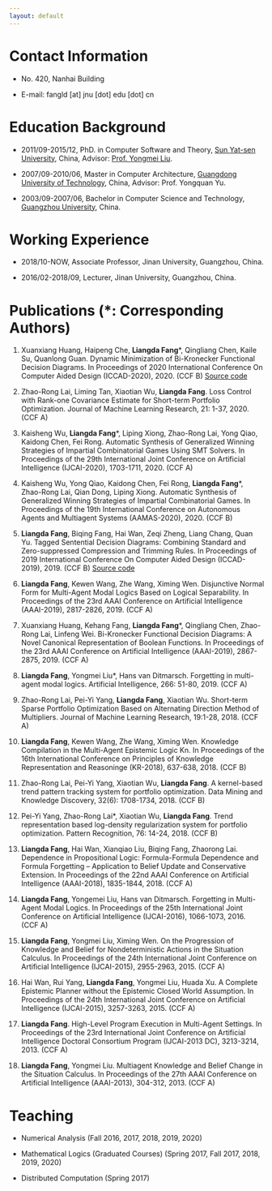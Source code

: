 ```yaml
---
layout: default
---
```

# Contact Information
* No. 420, Nanhai Building

* E-mail: fangld [at] jnu [dot] edu [dot] cn

# Education Background

* 2011/09-2015/12, PhD. in Computer Software and Theory, [Sun Yat-sen University](http://www.sysu.edu.cn/), China, Advisor: [Prof. Yongmei Liu](https://sdcs.sysu.edu.cn/content/2490).

* 2007/09-2010/06, Master in Computer Architecture, [Guangdong University of Technology](http://www.gdut.edu.cn), China, Advisor: Prof. Yongquan Yu.

* 2003/09-2007/06, Bachelor in Computer Science and Technology, [Guangzhou University](http://www.gzhu.edu.cn), China.

# Working Experience

* 2018/10-NOW, Associate Professor, Jinan University, Guangzhou, China.
	
* 2016/02-2018/09, Lecturer, Jinan University, Guangzhou, China.

# Publications (*: Corresponding Authors)

1.  Xuanxiang Huang, Haipeng Che, **Liangda Fang***, Qingliang Chen, Kaile Su, Quanlong Guan. Dynamic Minimization of Bi-Kronecker Functional Decision Diagrams. In Proceedings of 2020 International Conference On Computer Aided Design (ICCAD-2020), 2020. (CCF B) [Source code](https://github.com/XuanxiangHuang/bkfdd-1.0)

1. Zhao-Rong Lai, Liming Tan, Xiaotian Wu, **Liangda Fang**. Loss Control with Rank-one Covariance Estimate for Short-term Portfolio Optimization. Journal of Machine Learning Research, 21: 1-37, 2020. (CCF A)

1. Kaisheng Wu, **Liangda Fang***, Liping Xiong, Zhao-Rong Lai, Yong Qiao, Kaidong Chen, Fei Rong. Automatic Synthesis of Generalized Winning Strategies of Impartial Combinatorial Games Using SMT Solvers. In Proceedings of the 29th International Joint Conference on Artificial Intelligence (IJCAI-2020), 1703-1711, 2020. (CCF A)

1. Kaisheng Wu, Yong Qiao, Kaidong Chen, Fei Rong, **Liangda Fang***, Zhao-Rong Lai, Qian Dong, Liping Xiong. Automatic Synthesis of Generalized Winning Strategies of Impartial Combinatorial Games. In Proceedings of the 19th International Conference on Autonomous Agents and Multiagent Systems (AAMAS-2020), 2020. (CCF B)

1. **Liangda Fang**, Biqing Fang, Hai Wan, Zeqi Zheng, Liang Chang, Quan Yu. Tagged Sentential Decision Diagrams: Combining Standard and Zero-suppressed Compression and Trimming Rules. In Proceedings of 2019 International Conference On Computer Aided Design (ICCAD-2019), 2019. (CCF B) [Source code](https://github.com/fangbq/TSDD)

1. **Liangda Fang**, Kewen Wang, Zhe Wang, Ximing Wen. Disjunctive Normal Form for Multi-Agent Modal Logics Based on Logical Separability. In Proceedings of the 23rd AAAI Conference on Artificial Intelligence (AAAI-2019), 2817-2826, 2019. (CCF A)

1. Xuanxiang Huang, Kehang Fang, **Liangda Fang***, Qingliang Chen, Zhao-Rong Lai, Linfeng Wei. Bi-Kronecker Functional Decision Diagrams: A Novel Canonical Representation of Boolean Functions. In Proceedings of the 23rd AAAI Conference on Artificial Intelligence (AAAI-2019), 2867-2875, 2019. (CCF A)

1. **Liangda Fang**, Yongmei Liu*, Hans van Ditmarsch. Forgetting in multi-agent modal logics. Artificial Intelligence, 266: 51-80, 2019. (CCF A)

1. Zhao-Rong Lai, Pei-Yi Yang, **Liangda Fang**, Xiaotian Wu. Short-term Sparse Portfolio Optimization Based on Alternating Direction Method of Multipliers. Journal of Machine Learning Research, 19:1-28, 2018. (CCF A)

1. **Liangda Fang**, Kewen Wang, Zhe Wang, Ximing Wen. Knowledge Compilation in the Multi-Agent Epistemic Logic Kn. In Proceedings of the 16th International Conference on Principles of Knowledge Representation and Reasoninge (KR-2018), 637-638, 2018. (CCF B)

1. Zhao-Rong Lai, Pei-Yi Yang, Xiaotian Wu, **Liangda Fang**. A kernel-based trend pattern tracking system for portfolio optimization. Data Mining and Knowledge Discovery, 32(6): 1708-1734, 2018. (CCF B)

1. Pei-Yi Yang, Zhao-Rong Lai*, Xiaotian Wu, **Liangda Fang**. Trend representation based log-density regularization system for portfolio optimization. Pattern Recognition, 76: 14-24, 2018. (CCF B)

1. **Liangda Fang**, Hai Wan, Xianqiao Liu, Biqing Fang, Zhaorong Lai. Dependence in Propositional Logic: Formula-Formula Dependence and Formula Forgetting – Application to Belief Update and Conservative Extension. In Proceedings of the 22nd AAAI Conference on Artificial Intelligence (AAAI-2018), 1835-1844, 2018. (CCF A)

1. **Liangda Fang**, Yongemei Liu, Hans van Ditmarsch. Forgetting in Multi-Agent Modal Logics. In Proceedings of the 25th International Joint Conference on Artificial Intelligence (IJCAI-2016), 1066-1073, 2016. (CCF A)

1. **Liangda Fang**, Yongmei Liu, Ximing Wen. On the Progression of Knowledge and Belief for Nondeterministic Actions in the Situation Calculus. In Proceedings of the 24th International Joint Conference on Artificial Intelligence (IJCAI-2015), 2955-2963, 2015. (CCF A)

1. Hai Wan, Rui Yang, **Liangda Fang**, Yongmei Liu, Huada Xu. A Complete Epistemic Planner without the Epistemic Closed World Assumption. In Proceedings of the 24th International Joint Conference on Artificial Intelligence (IJCAI-2015), 3257-3263, 2015. (CCF A)

1. **Liangda Fang**. High-Level Program Execution in Multi-Agent Settings. In Proceedings of the 23rd International Joint Conference on Artificial Intelligence Doctoral Consortium Program (IJCAI-2013 DC), 3213-3214, 2013. (CCF A)

1. **Liangda Fang**, Yongmei Liu. Multiagent Knowledge and Belief Change in the Situation Calculus. In Proceedings of the 27th AAAI Conference on Artificial Intelligence (AAAI-2013), 304-312, 2013. (CCF A)

# Teaching

* Numerical Analysis (Fall 2016, 2017, 2018, 2019, 2020)

* Mathematical Logics (Graduated Courses) (Spring 2017, Fall 2017, 2018, 2019, 2020)

* Distributed Computation (Spring 2017)
